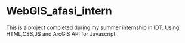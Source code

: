 # WebGIS_afasi_intern
This is a project completed during my summer internship in IDT. Using HTML,CSS,JS and ArcGIS API for Javascript.
